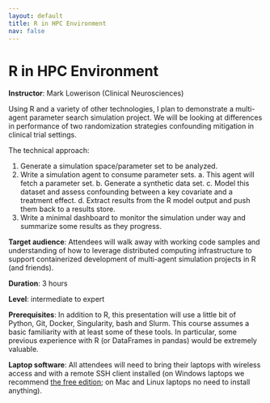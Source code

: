 ```yaml
---
layout: default
title: R in HPC Environment
nav: false
---
```


# R in HPC Environment

**Instructor**: Mark Lowerison (Clinical Neurosciences)

Using R and a variety of other technologies, I plan to demonstrate a multi-agent parameter search simulation project. We will be looking at differences in performance of two randomization strategies confounding mitigation in clinical trial settings.

The technical approach: 

1. Generate a simulation space/parameter set to be analyzed.
2. Write a simulation agent to consume parameter sets.
	a. This agent will fetch a parameter set.
	b. Generate a synthetic data set.
	c. Model this dataset and assess confounding between a key covariate and a treatment effect.
	d. Extract results from the R model output and push them back to a results store.
3. Write a minimal dashboard to monitor the simulation under way and summarize some results as they progress.
 

**Target audience**: Attendees will walk away with working code samples and understanding of how to leverage distributed computing infrastructure to support containerized development of multi-agent simulation projects in R (and friends).

<!-- **Course plan**: -->

**Duration**: 3 hours

**Level**: intermediate to expert

**Prerequisites**: In addition to R, this presentation will use a little bit of Python, Git, Docker, Singularity, bash and Slurm. This course assumes a basic familiarity with at least some of these tools. In particular, some previous experience with R (or DataFrames in pandas) would be extremely valuable.

**Laptop software**: All attendees will need to bring their laptops with wireless access and with a
remote SSH client installed (on Windows laptops we recommend <a
href="https://mobaxterm.mobatek.net/download.html" target="_blank">the free edition</a>; on Mac and Linux
laptops no need to install anything).